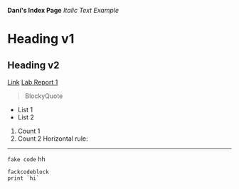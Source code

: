 **Dani's Index Page**
*Italic Text Example* 
# Heading v1
## Heading v2
[Link](google.com)
[Lab Report 1](https://drahmanucsd.github.io/cse15l-lav-reports/lab-report-1-week-2.md) 
>BlockyQuote
* List 1
* List 2
1. Count 1
2. Count 2
Horizontal rule:

---
`fake code`
hh
```
fackcodeblock
print `hi`
```

